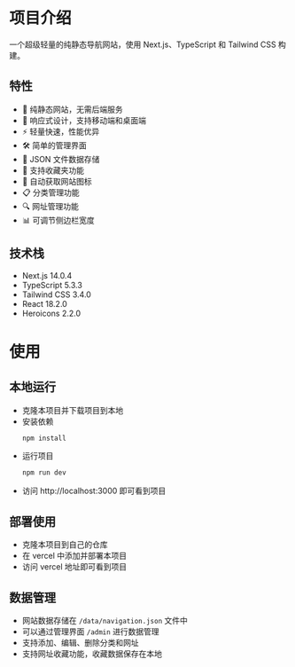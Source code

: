 # 项目介绍

一个超级轻量的纯静态导航网站，使用 Next.js、TypeScript 和 Tailwind CSS 构建。

## 特性

- 🚀 纯静态网站，无需后端服务
- 📱 响应式设计，支持移动端和桌面端
- ⚡ 轻量快速，性能优异
- 🛠 简单的管理界面
- 💾 JSON 文件数据存储
- 🌟 支持收藏夹功能
- 🎨 自动获取网站图标
- 📋 分类管理功能
- 🔍 网址管理功能
- 📊 可调节侧边栏宽度

## 技术栈

- Next.js 14.0.4
- TypeScript 5.3.3
- Tailwind CSS 3.4.0
- React 18.2.0
- Heroicons 2.2.0

# 使用
## 本地运行
- 克隆本项目并下载项目到本地
- 安装依赖
    ```bash
    npm install
    ```
- 运行项目
    ```bash
    npm run dev
    ```
- 访问 http://localhost:3000 即可看到项目

## 部署使用
- 克隆本项目到自己的仓库
- 在 vercel 中添加并部署本项目
- 访问 vercel 地址即可看到项目

## 数据管理
- 网站数据存储在 `/data/navigation.json` 文件中
- 可以通过管理界面 `/admin` 进行数据管理
- 支持添加、编辑、删除分类和网址
- 支持网址收藏功能，收藏数据保存在本地
